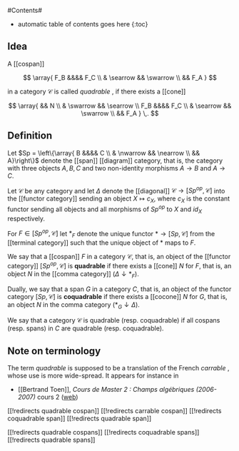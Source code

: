 
#Contents#
* automatic table of contents goes here
{:toc}

## Idea

A [[cospan]]

$$
  \array{
    F_B &&&& F_C
    \\
    & \searrow && \swarrow
    \\
    && F_A
  }
$$

in a category $\mathcal{C}$ is called _quadrable_ , if there exists a  [[cone]]

$$
  \array{
    && N
    \\
    & \swarrow && \searrow 
    \\
    F_B &&&& F_C
    \\
    & \searrow && \swarrow
    \\
    && F_A
  }
  \,.
$$


## Definition

Let $Sp = \left\{\array{ B &&&& C \\ & \nwarrow && \nearrow \\ && A}\right\}$ denote the [[span]] [[diagram]] category, that is, the category with three objects $A,B,C$ and two non-identity morphisms $A\to B$ and $A\to C$.

Let $\mathcal{C}$ be any category and let $\Delta$ denote the [[diagonal]] $\mathcal{C}\to [Sp^{op},\mathcal{C}]$ into the [[functor category]] sending an object $X\mapsto c_X$, where $c_X$ is the constant functor sending all objects and all morphisms of $Sp^{op}$ to $X$ and $id_X$ respectively.

For $F\in [Sp^{op}, \mathcal{C}]$ let $*_F$ denote the unique functor $*\to [Sp,\mathcal{C}]$ from the [[terminal category]] such that the unique object of $*$
maps to $F$.

We say that a [[cospan]] $F$ in a category $\mathcal{C}$, that is, an object of the [[functor category]] $[Sp^{op},\mathcal{C}]$ is **quadrable** if there exists a [[cone]] $N$ for $F$, that is, an object $N$ in the [[comma category]] $(\Delta \downarrow *_F)$.

Dually, we say that a span $G$ in a category $C$, that is, an object of the functor category $[Sp,\mathcal{C}]$ is **coquadrable** if there exists a [[cocone]] $N$ for $G$, that is, an object $N$ in the comma category $(*_G \downarrow \Delta)$.

We say that a category $\mathcal{C}$ is quadrable (resp. coquadrable) if all cospans (resp. spans) in $C$ are quadrable (resp. coquadrable).  


## Note on terminology

The term _quadrable_ is supposed to be a translation of the French  _carrable_ , whose use is more wide-spread. It appears for instance in 

* [[Bertrand Toen]], _Cours de Master 2 : Champs alg&#233;briques (2006-2007)_ cours 2 ([web](http://www.math.univ-toulouse.fr/~toen/m2.html)) 


[[!redirects quadrable cospan]]
[[!redirects carrable cospan]]
[[!redirects coquadrable span]]
[[!redirects quadrable span]]

[[!redirects quadrable cospans]]
[[!redirects coquadrable spans]]
[[!redirects quadrable spans]]
